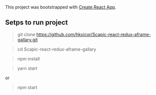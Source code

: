 This project was bootstrapped with [Create React App](https://github.com/facebookincubator/create-react-app).

## Setps to run project

> git clone https://github.com/hkxicor/Scapic-react-redux-aframe-gallary.git

>cd Scapic-react-redux-aframe-gallary

>npm install

>yarn start 

or

>npm start
